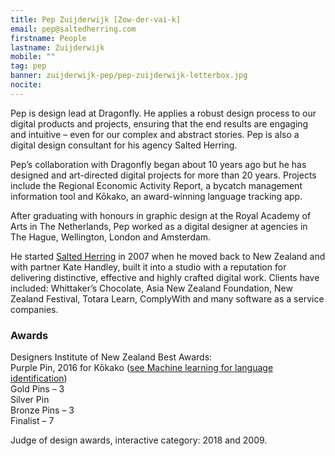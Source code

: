 ```yaml
---
title: Pep Zuijderwijk [Zow-der-vai-k]
email: pep@saltedherring.com
firstname: People
lastname: Zuijderwijk
mobile: ""
tag: pep
banner: zuijderwijk-pep/pep-zuijderwijk-letterbox.jpg
nocite:
---
```


Pep is design lead at Dragonfly. He applies a robust design process to our digital products and projects, ensuring that the end results are engaging and intuitive – even for our complex and abstract stories. Pep is also a digital design consultant for his agency Salted Herring.
<!--more-->

Pep’s collaboration with Dragonfly began about 10 years ago but he has designed and art-directed digital projects for more than 20 years. Projects include the Regional Economic Activity Report, a bycatch management information tool and Kōkako, an award-winning language tracking app.

After graduating with honours in graphic design at the Royal Academy of Arts in The Netherlands, Pep worked as a digital designer at agencies in The Hague, Wellington, London and Amsterdam.

He started [Salted Herring](saltedherring.design) in 2007 when he moved back to New Zealand and with partner Kate Handley, built it into a studio with a reputation for delivering distinctive, effective and highly crafted digital work. Clients have included: Whittaker’s Chocolate, Asia New Zealand Foundation, New Zealand Festival, Totara Learn, ComplyWith and many software as a service companies.

### Awards

Designers Institute of New Zealand Best Awards:<br/>
Purple Pin, 2016 for Kōkako ([see Machine learning for language identification](https://www.dragonfly.co.nz/work/TMP-case-study.html))<br/>
Gold Pins – 3<br/>
Silver Pin<br/>
Bronze Pins – 3<br/>
Finalist – 7<br/>

Judge of design awards, interactive category: 2018 and 2009.
